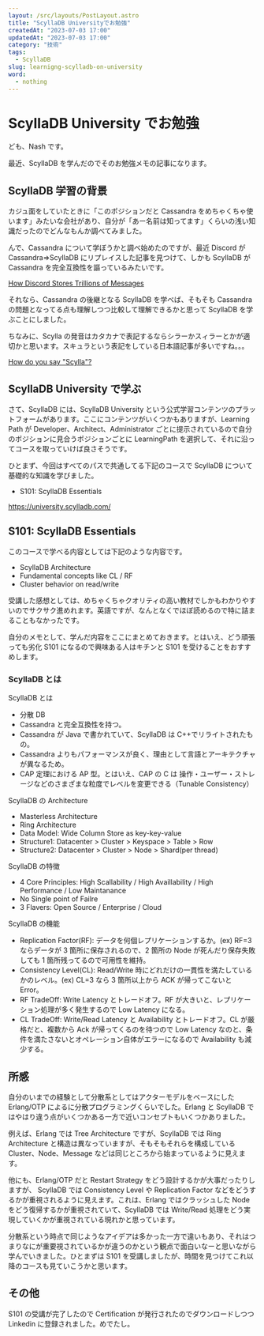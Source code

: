 ```yaml
---
layout: /src/layouts/PostLayout.astro
title: "ScyllaDB Universityでお勉強"
createdAt: "2023-07-03 17:00"
updatedAt: "2023-07-03 17:00"
category: "技術"
tags:
  - ScyllaDB
slug: learnigng-scylladb-on-university
word:
  - nothing
---
```


# ScyllaDB University でお勉強

ども、Nash です。

最近、ScyllaDB を学んだのでそのお勉強メモの記事になります。

## ScyllaDB 学習の背景

カジュ面をしていたときに「このポジションだと Cassandra をめちゃくちゃ使います」みたいな会社があり、自分が「あー名前は知ってます」くらいの浅い知識だったのでどんなもんか調べてみました。

んで、Cassandra について学ぼうかと調べ始めたのですが、最近 Discord が Cassandra⇒ScyllaDB にリプレイスした記事を見つけて、しかも ScyllaDB が Cassandra を完全互換性を謳っているみたいです。

[How Discord Stores Trillions of Messages](https://discord.com/blog/how-discord-stores-trillions-of-messages)

それなら、Cassandra の後継となる ScyllaDB を学べば、そもそも Cassandra の問題となってる点も理解しつつ比較して理解できるかと思って ScyllaDB を学ぶことにしました。

ちなみに、Scylla の発音はカタカナで表記するならシラーかスィラーとかが適切かと思います。スキュラという表記をしている日本語記事が多いですね。。。

[How do you say "Scylla"?](https://www.youtube.com/watch?v=7isN-b83X84&ab_channel=ScyllaDB)

## ScyllaDB University で学ぶ

さて、ScyllaDB には、ScyllaDB University という公式学習コンテンツのプラットフォームがあります。ここにコンテンツがいくつかもありますが、Learning Path が Developer、Architect、Administrator ごとに提示されているので自分のポジションに見合うポジションごとに LearningPath を選択して、それに沿ってコースを取っていけば良さそうです。

ひとまず、今回はすべてのパスで共通してる下記のコースで ScyllaDB について基礎的な知識を学びました。

- S101: ScyllaDB Essentials

https://university.scylladb.com/

## S101: ScyllaDB Essentials

このコースで学べる内容としては下記のような内容です。

- ScyllaDB Architecture
- Fundamental concepts like CL / RF
- Cluster behavior on read/write

受講した感想としては、めちゃくちゃクオリティの高い教材でしかもわかりやすいのでサクサク進めれます。英語ですが、なんとなくでほぼ読めるので特に詰まることもなかったです。

自分のメモとして、学んだ内容をここにまとめておきます。とはいえ、どう頑張っても劣化 S101 になるので興味ある人はキチンと S101 を受けることをおすすめします。

### ScyllaDB とは

ScyllaDB とは

- 分散 DB
- Cassandra と完全互換性を持つ。
- Cassandra が Java で書かれていて、ScyllaDB は C++でリライトされたもの。
- Cassandra よりもパフォーマンスが良く、理由として言語とアーキテクチャが異なるため。
- CAP 定理における AP 型。とはいえ、CAP の C は 操作・ユーザー・ストレージなどのさまざまな粒度でレベルを変更できる（Tunable Consistency）

ScyllaDB の Architecture

- Masterless Architecture
- Ring Architecture
- Data Model: Wide Column Store as key-key-value
- Structure1: Datacenter > Cluster > Keyspace > Table > Row
- Structure2: Datacenter > Cluster > Node > Shard(per thread)

ScyllaDB の特徴

- 4 Core Principles: High Scallability / High Availlability / High Performance / Low Maintanance
- No Single point of Failre
- 3 Flavers: Open Source / Enterprise / Cloud

ScyllaDB の機能

- Replication Factor(RF): データを何個レプリケーションするか。(ex) RF=3 ならデータが 3 箇所に保存されるので、2 箇所の Node が死んだり保存失敗しても 1 箇所残ってるので可用性を維持。
- Consistency Level(CL): Read/Write 時にどれだけの一貫性を満たしているかのレベル。(ex) CL=3 なら 3 箇所以上から ACK が帰ってこないと Error。
- RF TradeOff: Write Latency とトレードオフ。RF が大きいと、レプリケーション処理が多く発生するので Low Latency になる。
- CL TradeOff: Write/Read Latency と Availability とトレードオフ。CL が厳格だと、複数から Ack が帰ってくるのを待つので Low Latency なのと、条件を満たさないとオペレーション自体がエラーになるので Availability も減少する。

## 所感

自分のいまでの経験として分散系としてはアクターモデルをベースにした Erlang/OTP によるに分散プログラミングくらいでした。Erlang と ScyllaDB ではやはり違う点がいくつかある一方で近いコンセプトもいくつかありました。

例えば、Erlang では Tree Architecture ですが、ScyllaDB では Ring Architecture と構造は異なっていますが、そもそもそれらを構成している Cluster、Node、Message などは同じところから始まっているように見えます。

他にも、Erlang/OTP だと Restart Strategy をどう設計するかが大事だったりしますが、 ScyllaDB では Consistency Level や Replication Factor などをどうするかが重視されるように見えます。これは、Erlang ではクラッシュした Node をどう復帰するかが重視されていて、ScyllaDB では Write/Read 処理をどう実現していくかが重視されている現れかと思っています。

分散系という時点で同じようなアイデアは多かった一方で違いもあり、それはつまりなにが重要視されているかが違うのかという観点で面白いなーと思いながら学んでいきました。ひとまずは S101 を受講しましたが、時間を見つけてこれ以降のコースも見ていこうかと思います。

## その他

S101 の受講が完了したので Certification が発行されたのでダウンロードしつつ Linkedin に登録されました。めでたし。
